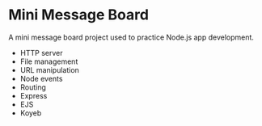 # Mini Message Board

A mini message board project used to practice Node.js app development.

- HTTP server
- File management
- URL manipulation
- Node events
- Routing
- Express
- EJS
- Koyeb
